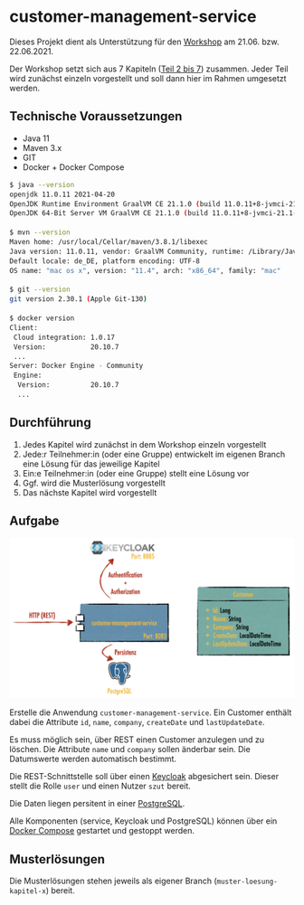 # customer-management-service

Dieses Projekt dient als Unterstützung für den [Workshop](https://github.com/FA-Team-SZUT/workshop-neusta-2021-06-21_und_22)
am 21.06. bzw. 22.06.2021.

Der Workshop setzt sich aus 7 Kapiteln ([Teil 2 bis 7](https://github.com/FA-Team-SZUT/workshop-neusta-2021-06-21_und_22)) zusammen. 
Jeder Teil wird zunächst einzeln vorgestellt und soll dann hier im Rahmen umgesetzt werden.

## Technische Voraussetzungen

* Java 11
* Maven 3.x 
* GIT
* Docker + Docker Compose

```sh 
$ java --version
openjdk 11.0.11 2021-04-20
OpenJDK Runtime Environment GraalVM CE 21.1.0 (build 11.0.11+8-jvmci-21.1-b05)
OpenJDK 64-Bit Server VM GraalVM CE 21.1.0 (build 11.0.11+8-jvmci-21.1-b05, mixed mode, sharing)

$ mvn --version
Maven home: /usr/local/Cellar/maven/3.8.1/libexec
Java version: 11.0.11, vendor: GraalVM Community, runtime: /Library/Java/JavaVirtualMachines/graalvm-ce-java11-21.1.0/Contents/Home
Default locale: de_DE, platform encoding: UTF-8
OS name: "mac os x", version: "11.4", arch: "x86_64", family: "mac"

$ git --version
git version 2.30.1 (Apple Git-130)

$ docker version
Client:
 Cloud integration: 1.0.17
 Version:           20.10.7
 ...
Server: Docker Engine - Community
 Engine:
  Version:          20.10.7
  ...
```

## Durchführung

1. Jedes Kapitel wird zunächst in dem Workshop einzeln vorgestellt
2. Jede:r Teilnehmer:in (oder eine Gruppe) entwickelt im eigenen Branch eine Lösung für das jeweilige Kapitel
3. Ein:e Teilnehmer:in (oder eine Gruppe) stellt eine Lösung vor
4. Ggf. wird die Musterlösung vorgestellt
5. Das nächste Kapitel wird vorgestellt

## Aufgabe

![Aufgabe](assets/goal.png)

Erstelle die Anwendung `customer-management-service`. Ein Customer enthält dabei die 
Attribute `id`, `name`, `company`, `createDate` und `lastUpdateDate`.

Es muss möglich sein, über REST einen Customer anzulegen und zu löschen. Die Attribute
`name` und `company` sollen änderbar sein. Die Datumswerte werden automatisch bestimmt.

Die REST-Schnittstelle soll über einen [Keycloak](https://www.keycloak.org/) abgesichert sein.
Dieser stellt die Rolle `user` und einen Nutzer `szut` bereit.

Die Daten liegen persitent in einer [PostgreSQL](https://www.postgresql.org/).

Alle Komponenten (service, Keycloak und PostgreSQL) können über ein 
[Docker Compose](https://docs.docker.com/compose/) gestartet und gestoppt werden.

## Musterlösungen

Die Musterlösungen stehen jeweils als eigener Branch (`muster-loesung-kapitel-x`) bereit.

